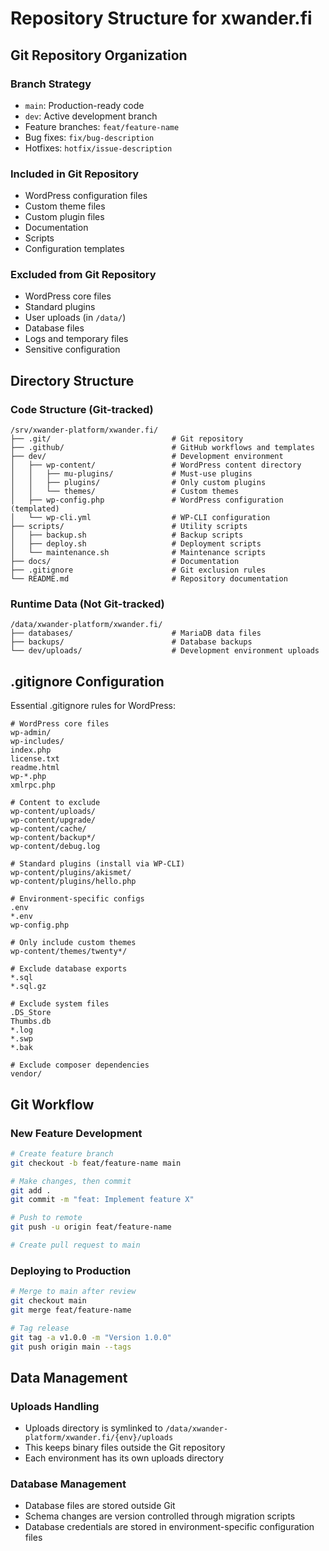 # Repository Structure for xwander.fi

## Git Repository Organization

### Branch Strategy
- `main`: Production-ready code
- `dev`: Active development branch
- Feature branches: `feat/feature-name`
- Bug fixes: `fix/bug-description`
- Hotfixes: `hotfix/issue-description`

### Included in Git Repository
- WordPress configuration files
- Custom theme files
- Custom plugin files
- Documentation
- Scripts
- Configuration templates

### Excluded from Git Repository
- WordPress core files
- Standard plugins
- User uploads (in `/data/`)
- Database files
- Logs and temporary files
- Sensitive configuration

## Directory Structure

### Code Structure (Git-tracked)
```
/srv/xwander-platform/xwander.fi/
├── .git/                           # Git repository
├── .github/                        # GitHub workflows and templates
├── dev/                            # Development environment
│   ├── wp-content/                 # WordPress content directory
│   │   ├── mu-plugins/             # Must-use plugins
│   │   ├── plugins/                # Only custom plugins
│   │   └── themes/                 # Custom themes
│   ├── wp-config.php               # WordPress configuration (templated)
│   └── wp-cli.yml                  # WP-CLI configuration
├── scripts/                        # Utility scripts
│   ├── backup.sh                   # Backup scripts
│   ├── deploy.sh                   # Deployment scripts
│   └── maintenance.sh              # Maintenance scripts
├── docs/                           # Documentation
├── .gitignore                      # Git exclusion rules
└── README.md                       # Repository documentation
```

### Runtime Data (Not Git-tracked)
```
/data/xwander-platform/xwander.fi/
├── databases/                      # MariaDB data files
├── backups/                        # Database backups
└── dev/uploads/                    # Development environment uploads
```

## .gitignore Configuration

Essential .gitignore rules for WordPress:

```
# WordPress core files
wp-admin/
wp-includes/
index.php
license.txt
readme.html
wp-*.php
xmlrpc.php

# Content to exclude
wp-content/uploads/
wp-content/upgrade/
wp-content/cache/
wp-content/backup*/
wp-content/debug.log

# Standard plugins (install via WP-CLI)
wp-content/plugins/akismet/
wp-content/plugins/hello.php

# Environment-specific configs
.env
*.env
wp-config.php

# Only include custom themes
wp-content/themes/twenty*/

# Exclude database exports
*.sql
*.sql.gz

# Exclude system files
.DS_Store
Thumbs.db
*.log
*.swp
*.bak

# Exclude composer dependencies
vendor/
```

## Git Workflow

### New Feature Development
```bash
# Create feature branch
git checkout -b feat/feature-name main

# Make changes, then commit
git add .
git commit -m "feat: Implement feature X"

# Push to remote
git push -u origin feat/feature-name

# Create pull request to main
```

### Deploying to Production
```bash
# Merge to main after review
git checkout main
git merge feat/feature-name

# Tag release
git tag -a v1.0.0 -m "Version 1.0.0"
git push origin main --tags
```

## Data Management

### Uploads Handling
- Uploads directory is symlinked to `/data/xwander-platform/xwander.fi/{env}/uploads`
- This keeps binary files outside the Git repository
- Each environment has its own uploads directory

### Database Management
- Database files are stored outside Git
- Schema changes are version controlled through migration scripts
- Database credentials are stored in environment-specific configuration files
